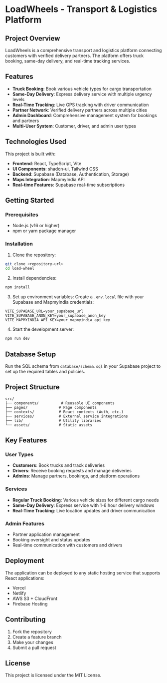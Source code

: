 # LoadWheels - Transport & Logistics Platform

## Project Overview

LoadWheels is a comprehensive transport and logistics platform connecting customers with verified delivery partners. The platform offers truck booking, same-day delivery, and real-time tracking services.

## Features

- **Truck Booking**: Book various vehicle types for cargo transportation
- **Same-Day Delivery**: Express delivery service with multiple urgency levels
- **Real-Time Tracking**: Live GPS tracking with driver communication
- **Partner Network**: Verified delivery partners across multiple cities
- **Admin Dashboard**: Comprehensive management system for bookings and partners
- **Multi-User System**: Customer, driver, and admin user types

## Technologies Used

This project is built with:

- **Frontend**: React, TypeScript, Vite
- **UI Components**: shadcn-ui, Tailwind CSS
- **Backend**: Supabase (Database, Authentication, Storage)
- **Maps Integration**: MapmyIndia API
- **Real-time Features**: Supabase real-time subscriptions

## Getting Started

### Prerequisites

- Node.js (v16 or higher)
- npm or yarn package manager

### Installation

1. Clone the repository:
```bash
git clone <repository-url>
cd load-wheel
```

2. Install dependencies:
```bash
npm install
```

3. Set up environment variables:
Create a `.env.local` file with your Supabase and MapmyIndia credentials:
```env
VITE_SUPABASE_URL=your_supabase_url
VITE_SUPABASE_ANON_KEY=your_supabase_anon_key
VITE_MAPMYINDIA_API_KEY=your_mapmyindia_api_key
```

4. Start the development server:
```bash
npm run dev
```

## Database Setup

Run the SQL schema from `database/schema.sql` in your Supabase project to set up the required tables and policies.

## Project Structure

```
src/
├── components/          # Reusable UI components
├── pages/              # Page components
├── contexts/           # React contexts (Auth, etc.)
├── services/           # External service integrations
├── lib/                # Utility libraries
└── assets/             # Static assets
```

## Key Features

### User Types
- **Customers**: Book trucks and track deliveries
- **Drivers**: Receive booking requests and manage deliveries
- **Admins**: Manage partners, bookings, and platform operations

### Services
- **Regular Truck Booking**: Various vehicle sizes for different cargo needs
- **Same-Day Delivery**: Express service with 1-6 hour delivery windows
- **Real-Time Tracking**: Live location updates and driver communication

### Admin Features
- Partner application management
- Booking oversight and status updates
- Real-time communication with customers and drivers

## Deployment

The application can be deployed to any static hosting service that supports React applications:

- Vercel
- Netlify
- AWS S3 + CloudFront
- Firebase Hosting

## Contributing

1. Fork the repository
2. Create a feature branch
3. Make your changes
4. Submit a pull request

## License

This project is licensed under the MIT License.